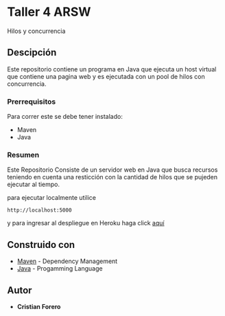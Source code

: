 # Taller 4 ARSW

Hilos y concurrencia

## Descipción

Este repositorio contiene un programa en Java que ejecuta un host virtual que contiene una pagina web y es ejecutada con un pool de hilos con concurrencia.

### Prerrequisitos

Para correr este se debe tener instalado:

- Maven
- Java

### Resumen

Este Repositorio Consiste de un servidor web en Java que busca recursos teniendo en cuenta una resticción con la cantidad de hilos que se pujeden ejecutar al tiempo.

para ejecutar localmente utilice 


	http://localhost:5000


y para ingresar al despliegue en Heroku haga click [aquí](https://blooming-dawn-95999.herokuapp.com/)

## Construido con

- [Maven](https://maven.apache.org/) - Dependency Management
- [Java](https://www.java.com/es/) - Progamming Language


## Autor

* **Cristian Forero** 

